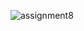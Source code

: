 ![assignment8](https://cloud.githubusercontent.com/assets/22602022/22575665/08239a86-e9af-11e6-844b-b2aaa104603c.png)
